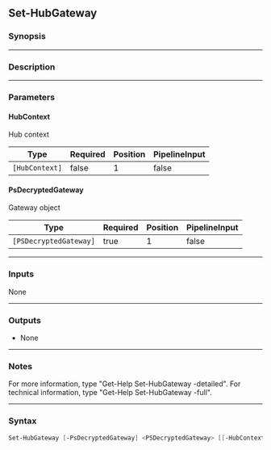 Set-HubGateway
--------------

### Synopsis

---

### Description

---

### Parameters
#### **HubContext**
Hub context

|Type          |Required|Position|PipelineInput|
|--------------|--------|--------|-------------|
|`[HubContext]`|false   |1       |false        |

#### **PsDecryptedGateway**
Gateway object

|Type                  |Required|Position|PipelineInput|
|----------------------|--------|--------|-------------|
|`[PSDecryptedGateway]`|true    |1       |false        |

---

### Inputs
None

---

### Outputs
* None

---

### Notes
For more information, type "Get-Help Set-HubGateway -detailed". For technical information, type "Get-Help Set-HubGateway -full".

---

### Syntax
```PowerShell
Set-HubGateway [-PsDecryptedGateway] <PSDecryptedGateway> [[-HubContext] <HubContext>] [<CommonParameters>]
```
